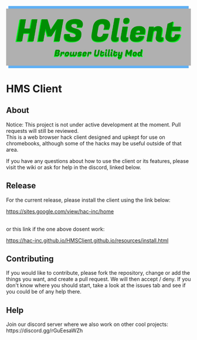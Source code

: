 <div id="logo-header" style="display:grid;place-items:center;">
  <img src="https://raw.githubusercontent.com/Hac-Inc/HMSClient.github.io/master/resources/hmsclientbanner.png">
</div>
<h1>
  HMS Client
</h1>
<h2>
  About
</h2>
<p>
  Notice: This project is not under active development at the moment. Pull requests will still be reviewed.
  <br>
  This is a web browser hack client designed and upkept for use on chromebooks, although some of the hacks may be useful outside of that area.
</p>
<p>
  If you have any questions about how to use the client or its features, please visit the wiki or ask for help in the discord, linked below.
</p>
<h2>
  Release
</h2>
<p>
  For the current release, please install the client using the link below:
</p>
<a href="https://sites.google.com/view/hac-inc/home">
  https://sites.google.com/view/hac-inc/home
</a>
<br>
<br>
<p>
  or this link if the one above dosent work:
</p>
<a href="https://hac-inc.github.io/HMSClient.github.io/resources/install.html">
  https://hac-inc.github.io/HMSClient.github.io/resources/install.html
</a>
<br>
<h2>
  Contributing
</h2>
<p>
  If you would like to contribute, please fork the repository, change or add the things you want, and create a pull request. We will then accept / deny. If you don't know where you should start, take a look at the issues tab and see if you could be of any help there.
</p>
<h2>
  Help
</h2>
<p>
  Join our discord server where we also work on other cool projects: https://discord.gg/rGuEesaWZh
</p>
